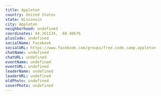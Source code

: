 ```yaml
---
title: Appleton
country: United States
state: Wisconsin
city: Appleton
neighborhood: undefined
coordinates: 44.261134, -88.40676
plusCode: undefined
socialName: Facebook
socialURL: https://www.facebook.com/groups/free.code.camp.appleton
chatName: undefined
chatURL: undefined
eventName: undefined
eventURL: undefined
leaderName: undefined
leaderURL: undefined
oldPhoto: undefined
coverPhoto: undefined
---
```

